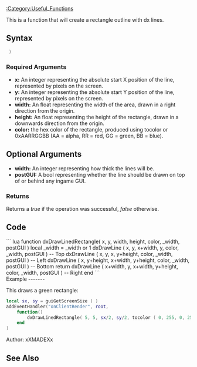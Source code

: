 [:Category:Useful\_Functions](/docs/-category-useful_functions.md "wikilink")

This is a function that will create a rectangle outline with dx lines.

Syntax
------

``` lua
 )
```

### Required Arguments

-   **x:** An integer representing the absolute start X position of the line, represented by pixels on the screen.
-   **y:** An integer representing the absolute start Y position of the line, represented by pixels on the screen.
-   **width:** An float representing the width of the area, drawn in a right direction from the origin.
-   **height:** An float representing the height of the rectangle, drawn in a downwards direction from the origin.
-   **color:** the hex color of the rectangle, produced using tocolor or 0xAARRGGBB (AA = alpha, RR = red, GG = green, BB = blue).

Optional Arguments
------------------

-   **width:** An integer representing how thick the lines will be.
-   **postGUI:** A bool representing whether the line should be drawn on top of or behind any ingame GUI.

### Returns

Returns a *true* if the operation was successful, *false* otherwise.

Code
----

<section name="Clientside script" class="client" show="true">
``` lua
function dxDrawLinedRectangle( x, y, width, height, color, _width, postGUI )
    local _width = _width or 1
    dxDrawLine ( x, y, x+width, y, color, _width, postGUI ) -- Top
    dxDrawLine ( x, y, x, y+height, color, _width, postGUI ) -- Left
    dxDrawLine ( x, y+height, x+width, y+height, color, _width, postGUI ) -- Bottom
    return dxDrawLine ( x+width, y, x+width, y+height, color, _width, postGUI ) -- Right
end
```

</section>
Example
-------

This draws a green rectangle:

``` lua
local sx, sy = guiGetScreenSize ( )
addEventHandler("onClientRender", root,
    function()
        dxDrawLinedRectangle( 5, 5, sx/2, sy/2, tocolor ( 0, 255, 0, 255 ), 3, true )
    end
)
```

Author: xXMADEXx

See Also
--------
